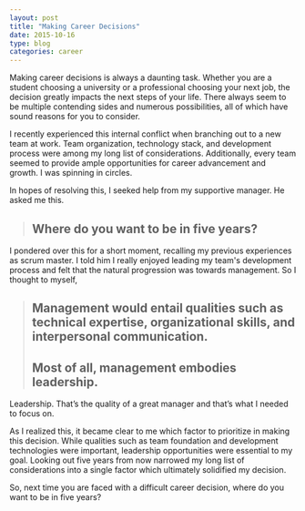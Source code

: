 ```yaml
---
layout: post
title: "Making Career Decisions"
date: 2015-10-16
type: blog
categories: career
---
```


Making career decisions is always a daunting task. Whether you are a student choosing a university or a professional choosing your next job, the decision greatly impacts the next steps of your life. There always seem to be multiple contending sides and numerous possibilities, all of which have sound reasons for you to consider. 

I recently experienced this internal conflict when branching out to a new team at work.  Team organization, technology stack, and development process were among my long list of considerations.  Additionally, every team seemed to provide ample opportunities for career advancement and growth.  I was spinning in circles.

In hopes of resolving this, I seeked help from my supportive manager. He asked me this.

> ## Where do you want to be in five years?

I pondered over this for a short moment, recalling my previous experiences as scrum master. I told him I really enjoyed leading my team's development process and felt that the natural progression was towards management.  So I thought to myself,

> ## Management would entail qualities such as technical expertise, organizational skills, and interpersonal communication.
>
>
> ## Most of all, management embodies leadership.

Leadership. That’s the quality of a great manager and that’s what I needed to focus on.

As I realized this, it became clear to me which factor to prioritize in making this decision.  While qualities such as team foundation and development technologies were important, leadership opportunities were essential to my goal.  Looking out five years from now narrowed my long list of considerations into a single factor which ultimately solidified my decision.

So, next time you are faced with a difficult career decision, where do you want to be in five years?
